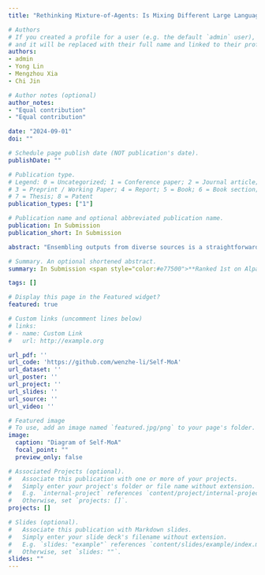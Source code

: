```yaml
---
title: "Rethinking Mixture-of-Agents: Is Mixing Different Large Language Models Beneficial?"

# Authors
# If you created a profile for a user (e.g. the default `admin` user), write the username (folder name) here 
# and it will be replaced with their full name and linked to their profile.
authors:
- admin
- Yong Lin
- Mengzhou Xia
- Chi Jin

# Author notes (optional)
author_notes:
- "Equal contribution"
- "Equal contribution"

date: "2024-09-01"
doi: ""

# Schedule page publish date (NOT publication's date).
publishDate: ""

# Publication type.
# Legend: 0 = Uncategorized; 1 = Conference paper; 2 = Journal article;
# 3 = Preprint / Working Paper; 4 = Report; 5 = Book; 6 = Book section;
# 7 = Thesis; 8 = Patent
publication_types: ["1"]

# Publication name and optional abbreviated publication name.
publication: In Submission
publication_short: In Submission

abstract: "Ensembling outputs from diverse sources is a straightforward yet effective approach to boost performance. Mixture-of-Agents (MoA) is one such popular ensemble method that aggregates outputs from multiple *different* Large Language Models (LLMs). This paper raises the question in the context of language models: is mixing different LLMs truly beneficial?  We propose Self-MoA --- an ensemble method that aggregates outputs from only the *single* top-performing LLM. Our extensive experiments reveal that, surprisingly, Self-MoA outperforms standard MoA that mixes different LLMs in a large number of scenarios: Self-MoA achieves 6.6 improvement over MoA on the AlpacaEval 2.0 benchmark, and an average of 3.8% improvement across various benchmarks, including MMLU, CRUX, and MATH. Applying Self-MoA to one of the top-ranking models in AlpacaEval 2.0 directly achieves the new state-of-the-art performance ranking 1st on the leaderboard. To understand the effectiveness of Self-MoA, we systematically investigate the trade-off between diversity and quality of outputs under various MoA settings. We confirm that the MoA performance is rather sensitive to the quality, and mixing different LLMs often lowers the average quality of the models. To complement the study, we identify the scenarios where mixing different LLMs could be helpful. This paper further introduces a sequential version of self-MoA, that is capable of aggregating a large number of LLM outputs on-the-fly over multiple rounds, and is as effective as aggregating all outputs at once."

# Summary. An optional shortened abstract.
summary: In Submission <span style="color:#e77500">**Ranked 1st on AlpacaEval 2.0 Leaderboard (non-adversarial)**</span>

tags: []

# Display this page in the Featured widget?
featured: true

# Custom links (uncomment lines below)
# links:
# - name: Custom Link
#   url: http://example.org

url_pdf: ''
url_code: 'https://github.com/wenzhe-li/Self-MoA'
url_dataset: ''
url_poster: ''
url_project: ''
url_slides: ''
url_source: ''
url_video: ''

# Featured image
# To use, add an image named `featured.jpg/png` to your page's folder. 
image:
  caption: "Diagram of Self-MoA"
  focal_point: ""
  preview_only: false

# Associated Projects (optional).
#   Associate this publication with one or more of your projects.
#   Simply enter your project's folder or file name without extension.
#   E.g. `internal-project` references `content/project/internal-project/index.md`.
#   Otherwise, set `projects: []`.
projects: []

# Slides (optional).
#   Associate this publication with Markdown slides.
#   Simply enter your slide deck's filename without extension.
#   E.g. `slides: "example"` references `content/slides/example/index.md`.
#   Otherwise, set `slides: ""`.
slides: ""
---
```

<!-- {{% callout note %}}
Click the *Cite* button above to demo the feature to enable visitors to import publication metadata into their reference management software.
{{% /callout %}}

{{% callout note %}}
Create your slides in Markdown - click the *Slides* button to check out the example.
{{% /callout %}}

Supplementary notes can be added here, including [code, math, and images](https://wowchemy.com/docs/writing-markdown-latex/). -->
